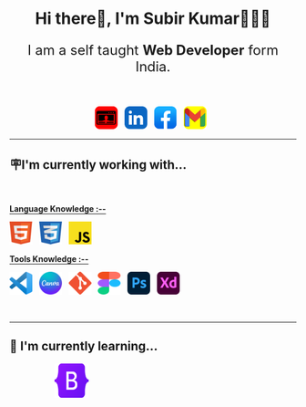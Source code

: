 <h1 align="center">Hi there👋, I'm Subir Kumar🧑🏾‍💻</h1>

<p align="center" style="font-size:1.5rem">I am a self taught <b>Web Developer</b> form India. </p>

<br>
<div align="center">
    
[<img width="40" src="img/portfolio.png" alt="subirKumar">](https://subirkumarpratihar.github.io/subirKumar)&nbsp;&nbsp;
[<img width="40" src="img/linkedin.png" alt="Linkedin">](https://subirkumarpratihar.github.io/subirKumar)&nbsp;&nbsp;
[<img width="40" src="img/facebook.png" alt="Facebook">](https://subirkumarpratihar.github.io/subirKumar)&nbsp;&nbsp;
[<img width="40" src="img/gmail.png" alt="Gmail">](mailto:subirpratihar2000@gmail.com)&nbsp;&nbsp;
    
</div>

* * *

<h2>🪧I'm currently working with...</h1>

<br>

<u style="text-underline-offset:3px;">**Language Knowledge :--**</u>

<img width="40" src="img/html5.png" alt="HTML5" title="HTML5">&nbsp;&nbsp;
<img width="40" src="img/css3.png" alt="CSS3" title="CSS3">&nbsp;&nbsp;
<img width="40" src="img/javascript.png" alt="JavaScript" title="JavaScript">

<u style="text-underline-offset:3px;">**Tools Knowledge :--**</u>

<img width="40" src="img/vs code.png" alt="VS Code" title="VS Code">&nbsp;&nbsp;
<img width="40" src="img/canva.png" alt="Canva" title="Canva">&nbsp;&nbsp;
<img width="40" src="img/git.png" alt="git" title="git">&nbsp;&nbsp;
<img width="40" src="img/figma.png" alt="Figma" title="Figma">&nbsp;&nbsp;
<img width="40" src="img/photoshop.png" alt="PSD" title="PSD">&nbsp;&nbsp;
<img width="40" src="img/adobe xd.png" alt="XD" title="XD">&nbsp;&nbsp;

<br>

***

<h2>🌱 I'm currently learning...</h1> 


&nbsp;&nbsp;&nbsp;&nbsp;&nbsp;&nbsp;&nbsp;&nbsp;&nbsp;&nbsp;&nbsp;&nbsp;&nbsp;&nbsp;&nbsp;&nbsp;&nbsp;&nbsp;&nbsp;&nbsp;<img width="60" src="img/bootstrap.png" alt="Bootstrap" title="Bootstrap" align="centr">&nbsp;&nbsp;


